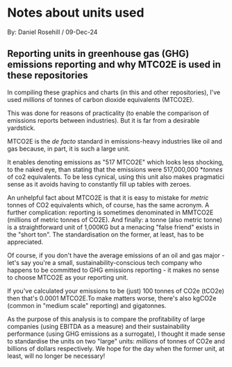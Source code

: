 # Notes about units used

By: Daniel Rosehill / 09-Dec-24

## Reporting units in greenhouse gas (GHG) emissions reporting and why MTC02E is used in these repositories

In compiling these graphics and charts (in this and other repositories), I've used *millions* of tonnes of carbon dioxide equivalents (MTCO2E). 

This was done for reasons of practicality (to enable the comparison of emissions reports between industries). But it is far from a desirable yardstick. 

MTCO2E is the *de facto* standard in emissions-heavy industries like oil and gas because, in part, it is such a large unit. 

It enables denoting emissions as "517 MTCO2E" which looks less shocking, to the naked eye, than stating that the emissions were 517,000,000 **tonnes* of co2 equivalents. To be less cynical, using this unit also makes pragmatici sense as it avoids having to constantly fill up tables with zeroes.  

An unhelpful fact about MTCO2E is that it is easy to mistake for *metric* tonnes of CO2 equivalents which, of course, has the same acronym. A further complication: reporting is sometimes denominated in MMTCO2E (millions of metric tonnes of CO2E). 
And finally: a tonne (also metric tonne) is a straightforward unit of 1,000KG but a menacing "false friend" exists in the "short ton". The standardisation on the former, at least, has to be appreciated.

Of course, if you don't have the average emissions of an oil and gas major - let's say you're a small, sustainability-conscious tech company who happens to be committed to GHG emissions reporting - it makes no sense to choose MTCO2E as your reporting unit. 

If you've calculated your emissions to be (just) 100 tonnes of CO2e (tCO2e) then that's 0.0001 MTCO2E.To make matters worse, there's also kgCO2e (common in "medium scale" reporting) and gigatonnes.

As the purpose of this analysis is to compare the profitability of large companies (using EBITDA as a measure) and their sustainability performance (using GHG emissions as a surrogate), I thought it made sense to standardise the units on two "large" units: *millions* of tonnes of CO2e and billions of dollars respectively. We hope for the day when the former unit, at least, will no longer be necessary!